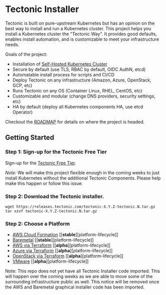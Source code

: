 # Tectonic Installer

Tectonic is built on pure-upstream Kubernetes but has an opinion on the best way to install and run a Kubernetes cluster. This project helps you install a Kubernetes cluster the "Tectonic Way". It provides good defaults, enables install automation, and is customizable to meet your infrastructure needs.

Goals of the project:

- Installation of [Self-Hosted Kubernetes Cluster](https://github.com/kubernetes/community/blob/master/contributors/design-proposals/self-hosted-kubernetes.md)
- Secure by default (use TLS, RBAC by default, OIDC AuthN, etcd)
- Automatable install process for scripts and CI/CD
- Deploy Tectonic on any infrastructure (Amazon, Azure, OpenStack, GCP, etc)
- Runs Tectonic on any OS (Container Linux, RHEL, CentOS, etc)
- Customizable and modular (change DNS providers, security settings, etc)
- HA by default (deploy all Kubernetes components HA, use etcd Operator)

Checkout the [ROADMAP](ROADMAP.md) for details on where the project is headed.

## Getting Started

### Step 1: Sign-up for the Tectonic Free Tier

Sign-up for the [Tectonic Free Tier](https://coreos.com/tectonic).

*Note:* We will make this project flexible enough in the coming weeks to just install Kubernetes without the additional Tectonic Components. Please help make this happen or follow this issue.

### Step 2: Download the Tectonic installer.

```
wget https://releases.tectonic.com/tectonic-X.Y.Z-tectonic.N.tar.gz
tar xzvf tectonic-X.Y.Z-tectonic.N.tar.gz
```

### Step 2: Choose a Platform

- [AWS Cloud Formation](https://coreos.com/tectonic/docs/latest/install/aws/) [[**stable**][platform-lifecycle]]
- [Baremetal](https://coreos.com/tectonic/docs/latest/install/bare-metal/) [[**stable**][platform-lifecycle]]
- [AWS via Terraform](aws/README.md) [[**alpha**][platform-lifecycle]]
- [Azure via Terraform](azure/README.md) [[**alpha**][platform-lifecycle]]
- [OpenStack via Terraform](openstack/README.md) [[**alpha**][platform-lifecycle]]
- [VMware](vmware/README.md) [[**alpha**][platform-lifecycle]]

Note: This repo does not yet have all Tectonic Installer code imported. This will happen over the coming weeks as we are able to move some of the surrounding infrastructure public as well. This notice will be removed once the AWS and Baremetal graphical installer code has been imported.
